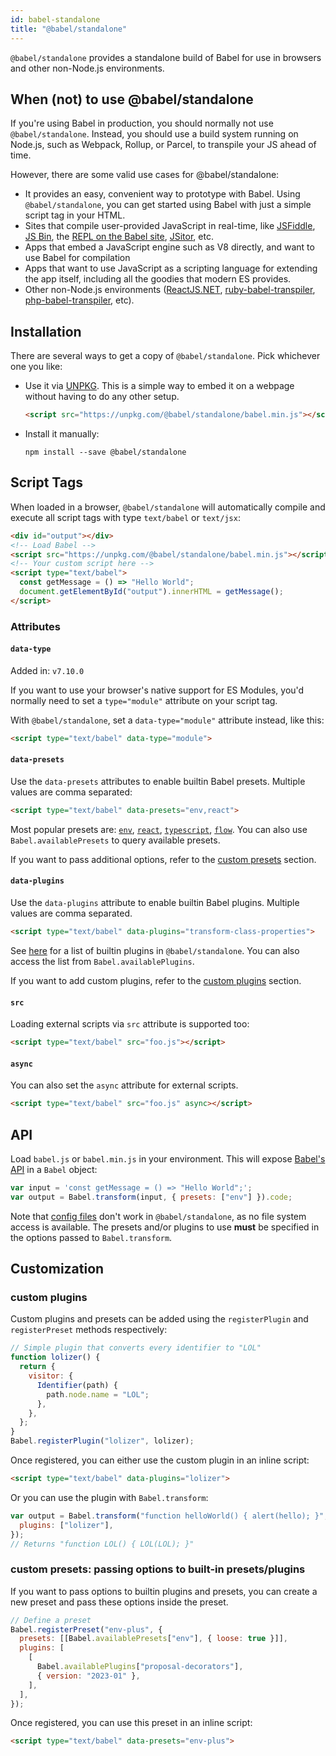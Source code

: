 ```yaml
---
id: babel-standalone
title: "@babel/standalone"
---
```


`@babel/standalone` provides a standalone build of Babel for use in browsers and other non-Node.js environments.

## When (not) to use @babel/standalone

If you're using Babel in production, you should normally not use `@babel/standalone`. Instead, you should use a build system running on Node.js, such as Webpack, Rollup, or Parcel, to transpile your JS ahead of time.

However, there are some valid use cases for @babel/standalone:

- It provides an easy, convenient way to prototype with Babel. Using `@babel/standalone`, you can get started using Babel with just a simple script tag in your HTML.
- Sites that compile user-provided JavaScript in real-time, like [JSFiddle](https://jsfiddle.net/), [JS Bin](https://jsbin.com/), the [REPL on the Babel site](http://babeljs.io/repl/), [JSitor](https://jsitor.com), etc.
- Apps that embed a JavaScript engine such as V8 directly, and want to use Babel for compilation
- Apps that want to use JavaScript as a scripting language for extending the app itself, including all the goodies that modern ES provides.
- Other non-Node.js environments ([ReactJS.NET](http://reactjs.net/), [ruby-babel-transpiler](https://github.com/babel/ruby-babel-transpiler), [php-babel-transpiler](https://github.com/talyssonoc/php-babel-transpiler), etc).

## Installation

There are several ways to get a copy of `@babel/standalone`. Pick whichever one you like:

- Use it via [UNPKG](https://unpkg.com/@babel/standalone/babel.min.js). This is a simple way to embed it on a webpage without having to do any other setup.
  ```html
  <script src="https://unpkg.com/@babel/standalone/babel.min.js"></script>
  ```
- Install it manually:
  ```shell npm2yarn
  npm install --save @babel/standalone
  ```

## Script Tags

When loaded in a browser, `@babel/standalone` will automatically compile and execute all script tags with type `text/babel` or `text/jsx`:

```html
<div id="output"></div>
<!-- Load Babel -->
<script src="https://unpkg.com/@babel/standalone/babel.min.js"></script>
<!-- Your custom script here -->
<script type="text/babel">
  const getMessage = () => "Hello World";
  document.getElementById("output").innerHTML = getMessage();
</script>
```

### Attributes

#### `data-type`
Added in: `v7.10.0`

If you want to use your browser's native support for ES Modules, you'd normally need to set a `type="module"` attribute on your script tag.

With `@babel/standalone`, set a `data-type="module"` attribute instead, like this:

```html
<script type="text/babel" data-type="module">
```

#### `data-presets`
Use the `data-presets` attributes to enable builtin Babel presets. Multiple values are comma separated:

```html
<script type="text/babel" data-presets="env,react">
```
Most popular presets are: [`env`](./preset-env.md), [`react`](./preset-react.md), [`typescript`](./preset-typescript.md), [`flow`](./preset-flow.md). You can also use `Babel.availablePresets` to query available presets.

If you want to pass additional options, refer to the [custom presets](#custom-presets-passing-options-to-built-in-presetsplugins) section.

#### `data-plugins`
Use the `data-plugins` attribute to enable builtin Babel plugins. Multiple values are comma separated.

```html
<script type="text/babel" data-plugins="transform-class-properties">
```

See [here](https://github.com/babel/babel/blob/main/packages/babel-standalone/src/generated/plugins.ts) for a list of builtin plugins in `@babel/standalone`. You can also access the list from `Babel.availablePlugins`.

If you want to add custom plugins, refer to the [custom plugins](#custom-plugins) section.

#### `src`
Loading external scripts via `src` attribute is supported too:

```html
<script type="text/babel" src="foo.js"></script>
```

#### `async`
You can also set the `async` attribute for external scripts.

```html
<script type="text/babel" src="foo.js" async></script>
```

## API

Load `babel.js` or `babel.min.js` in your environment. This will expose [Babel's API](http://babeljs.io/docs/usage/api/) in a `Babel` object:

```js title="JavaScript"
var input = 'const getMessage = () => "Hello World";';
var output = Babel.transform(input, { presets: ["env"] }).code;
```

Note that [config files](config-files.md) don't work in `@babel/standalone`, as no file system access is available. The presets and/or plugins to use **must** be specified in the options passed to `Babel.transform`.

## Customization

### custom plugins

Custom plugins and presets can be added using the `registerPlugin` and `registerPreset` methods respectively:

```js title="JavaScript"
// Simple plugin that converts every identifier to "LOL"
function lolizer() {
  return {
    visitor: {
      Identifier(path) {
        path.node.name = "LOL";
      },
    },
  };
}
Babel.registerPlugin("lolizer", lolizer);
```

Once registered, you can either use the custom plugin in an inline script:

```html
<script type="text/babel" data-plugins="lolizer">
```

Or you can use the plugin with `Babel.transform`:

```js title="JavaScript"
var output = Babel.transform("function helloWorld() { alert(hello); }", {
  plugins: ["lolizer"],
});
// Returns "function LOL() { LOL(LOL); }"
```

### custom presets: passing options to built-in presets/plugins

If you want to pass options to builtin plugins and presets, you can create a new preset and pass these options inside the preset.

```js title="JavaScript"
// Define a preset
Babel.registerPreset("env-plus", {
  presets: [[Babel.availablePresets["env"], { loose: true }]],
  plugins: [
    [
      Babel.availablePlugins["proposal-decorators"],
      { version: "2023-01" },
    ],
  ],
});
```

Once registered, you can use this preset in an inline script:

```html
<script type="text/babel" data-presets="env-plus">
```
